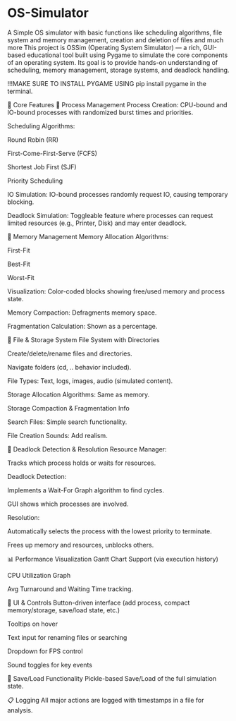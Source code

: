 # OS-Simulator
A Simple OS simulator with basic functions like scheduling algorithms, file system and memory management, creation and deletion of files and much more
This project is OSSim (Operating System Simulator) — a rich, GUI-based educational tool built using Pygame to simulate the core components of an operating system. Its goal is to provide hands-on understanding of scheduling, memory management, storage systems, and deadlock handling.

!!!MAKE SURE TO INSTALL PYGAME USING pip install pygame in the terminal.

🔧 Core Features
🧠 Process Management
Process Creation: CPU-bound and IO-bound processes with randomized burst times and priorities.

Scheduling Algorithms:

Round Robin (RR)

First-Come-First-Serve (FCFS)

Shortest Job First (SJF)

Priority Scheduling

IO Simulation: IO-bound processes randomly request IO, causing temporary blocking.

Deadlock Simulation: Toggleable feature where processes can request limited resources (e.g., Printer, Disk) and may enter deadlock.

💾 Memory Management
Memory Allocation Algorithms:

First-Fit

Best-Fit

Worst-Fit

Visualization: Color-coded blocks showing free/used memory and process state.

Memory Compaction: Defragments memory space.

Fragmentation Calculation: Shown as a percentage.

📁 File & Storage System
File System with Directories

Create/delete/rename files and directories.

Navigate folders (cd, .. behavior included).

File Types: Text, logs, images, audio (simulated content).

Storage Allocation Algorithms: Same as memory.

Storage Compaction & Fragmentation Info

Search Files: Simple search functionality.

File Creation Sounds: Add realism.

🛑 Deadlock Detection & Resolution
Resource Manager:

Tracks which process holds or waits for resources.

Deadlock Detection:

Implements a Wait-For Graph algorithm to find cycles.

GUI shows which processes are involved.

Resolution:

Automatically selects the process with the lowest priority to terminate.

Frees up memory and resources, unblocks others.

📊 Performance Visualization
Gantt Chart Support (via execution history)

CPU Utilization Graph

Avg Turnaround and Waiting Time tracking.

🧰 UI & Controls
Button-driven interface (add process, compact memory/storage, save/load state, etc.)

Tooltips on hover

Text input for renaming files or searching

Dropdown for FPS control

Sound toggles for key events

💾 Save/Load Functionality
Pickle-based Save/Load of the full simulation state.

📋 Logging
All major actions are logged with timestamps in a file for analysis.


